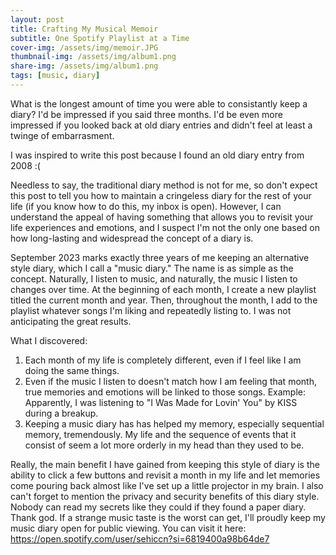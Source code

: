 ```yaml
---
layout: post
title: Crafting My Musical Memoir
subtitle: One Spotify Playlist at a Time
cover-img: /assets/img/memoir.JPG
thumbnail-img: /assets/img/album1.png
share-img: /assets/img/album1.png
tags: [music, diary]
---
```


What is the longest amount of time you were able to consistantly keep a diary? I'd be impressed if you said three months. I'd be even more impressed if you looked back at old diary entries and didn't feel at least a twinge of embarrasment. 

I was inspired to write this post because I found an old diary entry from 2008 :(

Needless to say, the traditional diary method is not for me, so don't expect this post to tell you how to maintain a cringeless diary for the rest of your life (if you know how to do this, my inbox is open). However, I can understand the appeal of having something that allows you to revisit your life experiences and emotions, and I suspect I'm not the only one based on how long-lasting and widespread the concept of a diary is. 

September 2023 marks exactly three years of me keeping an alternative style diary, which I call a "music diary." The name is as simple as the concept. Naturally, I listen to music, and naturally, the music I listen to changes over time. At the beginning of each month, I create a new playlist titled the current month and year. Then, throughout the month, I add to the playlist whatever songs I'm liking and repeatedly listing to. I was not anticipating the great results.

What I discovered:
1. Each month of my life is completely different, even if I feel like I am doing the same things.
2. Even if the music I listen to doesn't match how I am feeling that month, true memories and emotions will be linked to those songs. Example: Apparently, I was listening to "I Was Made for Lovin' You" by KISS during a breakup. 
3. Keeping a music diary has has helped my memory, especially sequential memory, tremendously. My life and the sequence of events that it consist of seem a lot more orderly in my head than they used to be.

Really, the main benefit I have gained from keeping this style of diary is the ability to click a few buttons and revisit a month in my life and let memories come pouring back almost like I've set up a little projector in my brain. I also can't forget to mention the privacy and security benefits of this diary style. Nobody can read my secrets like they could if they found a paper diary. Thank god. If a strange music taste  is the worst can get, I'll proudly keep my music diary open for public viewing. You can visit it here: https://open.spotify.com/user/sehiccn?si=6819400a98b64de7





